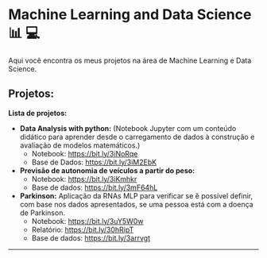 
# Machine Learning and Data Science :bar_chart: :computer:

Aqui você encontra os  meus projetos na área de Machine Learning e Data Science.

## Projetos:
**Lista de projetos:**
* **Data Analysis with python:** (Notebook Jupyter com um conteúdo didático para aprender desde o carregamento de dados à construção e avaliação de modelos matemáticos.)
  - Notebook: https://bit.ly/3iNoRqe
  - Base de Dados: https://bit.ly/3iM2EbK
* **Previsão de autonomia de veículos a partir do peso:** 
  - Notebook:  https://bit.ly/3iKmhkr
  - Base de dados: https://bit.ly/3mF64hL
*  **Parkinson:** Aplicação da RNAs MLP para verificar se ́é possível definir, com base nos dados apresentados, se uma pessoa está com a doença de Parkinson.
    - Notebook: https://bit.ly/3uY5W0w
    - Relatório: https://bit.ly/30hRipT
    - Base de dados: https://bit.ly/3arrvgt
---

